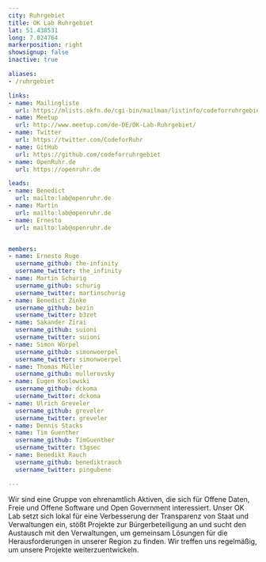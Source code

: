 ```yaml
---
city: Ruhrgebiet
title: OK Lab Ruhrgebiet
lat: 51.438531
long: 7.024764
markerposition: right
showsignup: false
inactive: true

aliases:
- /ruhrgebiet

links:
- name: Mailingliste
  url: https://mlists.okfn.de/cgi-bin/mailman/listinfo/codeforruhrgebiet
- name: Meetup
  url: http://www.meetup.com/de-DE/OK-Lab-Ruhrgebiet/
- name: Twitter
  url: https://twitter.com/CodeforRuhr
- name: GitHub
  url: https://github.com/codeforruhrgebiet
- name: OpenRuhr.de
  url: https://openruhr.de

leads:
- name: Benedict
  url: mailto:lab@openruhr.de
- name: Martin
  url: mailto:lab@openruhr.de
- name: Ernesto
  url: mailto:lab@openruhr.de


members:
- name: Ernesto Ruge
  username_github: the-infinity
  username_twitter: the_infinity
- name: Martin Schurig
  username_github: schurig
  username_twitter: martinschurig
- name: Benedict Zinke
  username_github: bezin
  username_twitter: b3zet
- name: Sakander Zirai
  username_github: suioni
  username_twitter: suioni
- name: Simon Wörpel
  username_github: simonwoerpel
  username_twitter: simonwoerpel
- name: Thomas Müller
  username_github: mullerovsky
- name: Eugen Koslowski
  username_github: dckoma
  username_twitter: dckoma
- name: Ulrich Greveler
  username_github: greveler
  username_twitter: greveler
- name: Dennis Stacks
- name: Tim Guenther
  username_github: TimGuenther
  username_twitter: t3gsec
- name: Benedikt Rauch
  username_github: benediktrauch
  username_twitter: pingubene

---
```


Wir sind eine Gruppe von ehrenamtlich Aktiven, die sich für Offene Daten, Freie und Offene Software und Open Government interessiert. Unser OK Lab setzt sich lokal für eine Verbesserung der Transparenz von Staat und Verwaltungen ein, stößt Projekte zur Bürgerbeteiligung an und sucht den Austausch mit den Verwaltungen, um gemeinsam Lösungen für die Herausforderungen in unserer Region zu finden. Wir treffen uns regelmäßig, um unsere Projekte weiterzuentwickeln.
